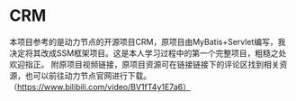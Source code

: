 # CRM
本项目参考的是动力节点的开源项目CRM，原项目由MyBatis+Servlet编写，我决定将其改成SSM框架项目。这是本人学习过程中的第一个完整项目，粗糙之处欢迎指正。
附原项目视频链接，原项目资源可在链接链接下的评论区找到相关资源，也可以前往动力节点官网进行下载。（https://www.bilibili.com/video/BV1fT4y1E7a6）
